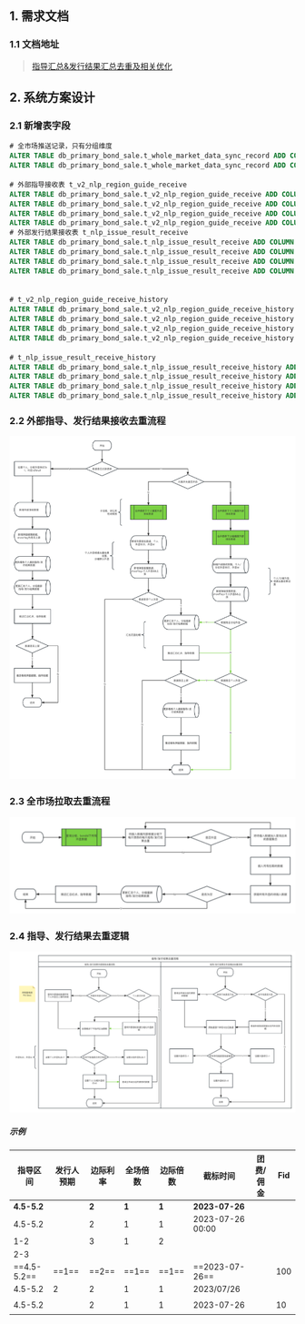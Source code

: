 ## 1. 需求文档

### 1.1 文档地址

> [指导汇总&发行结果汇总去重及相关优化](https://www.tapd.cn/62488930/prong/stories/view/1162488930001012737?url_cache_key=from_url_iteration_list_0409fca0abfbf79af454a7800e90ae7c&action_entry_type=stories)

## 2. 系统方案设计

### 2.1 新增表字段

```sql
# 全市场推送记录，只有分组维度
ALTER TABLE db_primary_bond_sale.t_whole_market_data_sync_record ADD COLUMN `Fexplicit_flag` int(1) NOT NULL DEFAULT '1' COMMENT '分组外显标识：0-不外显；1-外显';
ALTER TABLE db_primary_bond_sale.t_whole_market_data_sync_record ADD COLUMN `Fexplicit_biz_id` bigint(21) unsigned DEFAULT NULL COMMENT '不外显：有值，存对应外显的记录主键；外显：为空';

# 外部指导接收表 t_v2_nlp_region_guide_receive
ALTER TABLE db_primary_bond_sale.t_v2_nlp_region_guide_receive ADD COLUMN `Fpersonal_explicit_flag` int(1) NOT NULL DEFAULT '1' COMMENT '个人维度外显标识：0-不外显；1-外显';
ALTER TABLE db_primary_bond_sale.t_v2_nlp_region_guide_receive ADD COLUMN `Fpersonal_explicit_biz_id` bigint(21) unsigned DEFAULT NULL COMMENT '不外显且上屏：有值，存对应外显的记录主键；外显：为空';
ALTER TABLE db_primary_bond_sale.t_v2_nlp_region_guide_receive ADD COLUMN `Ftenant_explicit_flag` int(1) NOT NULL DEFAULT '1' COMMENT '分组维度外显标识：0-不外显；1-外显';
ALTER TABLE db_primary_bond_sale.t_v2_nlp_region_guide_receive ADD COLUMN `Ftenant_explicit_biz_id` bigint(21) unsigned DEFAULT NULL COMMENT '不外显且上屏：有值，存对应外显的记录主键；外显：为空';
# 外部发行结果接收表 t_nlp_issue_result_receive
ALTER TABLE db_primary_bond_sale.t_nlp_issue_result_receive ADD COLUMN `Fpersonal_explicit_flag` int(1) NOT NULL DEFAULT '1' COMMENT '个人维度外显标识：0-不外显；1-外显';
ALTER TABLE db_primary_bond_sale.t_nlp_issue_result_receive ADD COLUMN `Fpersonal_explicit_biz_id` bigint(21) unsigned DEFAULT NULL COMMENT '不外显且上屏：有值，存对应外显的记录主键；外显：为空';
ALTER TABLE db_primary_bond_sale.t_nlp_issue_result_receive ADD COLUMN `Ftenant_explicit_flag` int(1) NOT NULL DEFAULT '1' COMMENT '分组维度外显标识：0-不外显；1-外显';
ALTER TABLE db_primary_bond_sale.t_nlp_issue_result_receive ADD COLUMN `Ftenant_explicit_biz_id` bigint(21) unsigned DEFAULT NULL COMMENT '不外显且上屏：有值，存对应外显的记录主键；外显：为空';


# t_v2_nlp_region_guide_receive_history
ALTER TABLE db_primary_bond_sale.t_v2_nlp_region_guide_receive_history ADD COLUMN `Fpersonal_explicit_flag` int(1) NOT NULL DEFAULT '1' COMMENT '个人维度外显标识：0-不外显；1-外显';
ALTER TABLE db_primary_bond_sale.t_v2_nlp_region_guide_receive_history ADD COLUMN `Fpersonal_explicit_biz_id` bigint(21) unsigned DEFAULT NULL COMMENT '不外显且上屏：有值，存对应外显的记录主键；外显：为空';
ALTER TABLE db_primary_bond_sale.t_v2_nlp_region_guide_receive_history ADD COLUMN `Ftenant_explicit_flag` int(1) NOT NULL DEFAULT '1' COMMENT '分组维度外显标识：0-不外显；1-外显';
ALTER TABLE db_primary_bond_sale.t_v2_nlp_region_guide_receive_history ADD COLUMN `Ftenant_explicit_biz_id` bigint(21) unsigned DEFAULT NULL COMMENT '不外显且上屏：有值，存对应外显的记录主键；外显：为空';

# t_nlp_issue_result_receive_history
ALTER TABLE db_primary_bond_sale.t_nlp_issue_result_receive_history ADD COLUMN `Fpersonal_explicit_flag` int(1) NOT NULL DEFAULT '1' COMMENT '个人维度外显标识：0-不外显；1-外显';
ALTER TABLE db_primary_bond_sale.t_nlp_issue_result_receive_history ADD COLUMN `Fpersonal_explicit_biz_id` bigint(21) unsigned DEFAULT NULL COMMENT '不外显且上屏：有值，存对应外显的记录主键；外显：为空';
ALTER TABLE db_primary_bond_sale.t_nlp_issue_result_receive_history ADD COLUMN `Ftenant_explicit_flag` int(1) NOT NULL DEFAULT '1' COMMENT '分组维度外显标识：0-不外显；1-外显';
ALTER TABLE db_primary_bond_sale.t_nlp_issue_result_receive_history ADD COLUMN `Ftenant_explicit_biz_id` bigint(21) unsigned DEFAULT NULL COMMENT '不外显且上屏：有值，存对应外显的记录主键；外显：为空';
```

### 2.2 外部指导、发行结果接收去重流程
![外部指导、发行结果接收去重流程](../../_media/V2.24/外部接收指导、发行结果去重流程.png)




### 2.3 全市场拉取去重流程

![全市场拉取去重流程](../../_media/V2.24/全市场拉取去重流程.png)



### 2.4 指导、发行结果去重逻辑

![指导、发行结果去重逻辑](../../_media/V2.24/指导_发行结果去重合并逻辑.png)



##### 示例

| 指导区间    | 发行人预期 | 边际利率 | 全场倍数 | 边际倍数 | 截标时间         | 团费/佣金 | Fid  |
| ----------- | ---------- | -------- | -------- | -------- | ---------------- | --------- | ---- |
| **4.5-5.2** |            | **2**    | **1**    | **1**    | **2023-07-26**   |           |      |
| 4.5-5.2     |            | 2        | 1        | 1        | 2023-07-26 00:00 |           |      |
| 1-2         |            | 3        | 1        | 2        |                  |           |      |
| 2-3         |            |          |          |          |                  |           |      |
| ==4.5-5.2== | ==1==      | ==2==    | ==1==    | ==1==    | ==2023-07-26==   |           | 100  |
| 4.5-5.2     | 2          | 2        | 1        | 1        | 2023/07/26       |           |      |
|             |            |          |          |          |                  |           |      |
| 4.5-5.2     |            | 2        | 1        | 1        | 2023-07-26       |           | 10   |
|             |            |          |          |          |                  |           |      |